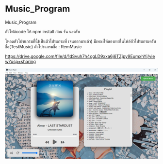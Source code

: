 # Music_Program
Music_Program


ตัวไฟล์code ให้ npm install ก่อน รัน นะครับ 

โหลดตัวโปรแกรมที่นี้(เป็นตัวโปรแกรมที่ เจนออกมาแล้ว)
มีเพลงให้ลองเทสในไฟล์ตัวโปรแกรมครับ ชื่อ(TestMusic)
ตัวโปรแกรมชื่อ : RemMusic

https://drive.google.com/file/d/1dSvuh7h4cgLD9xxa6j6TZjpy9EumxhYj/view?usp=sharing

![Music_Program](https://raw.githubusercontent.com/oORemOo/Music_Program/main/Music_Program.png)
